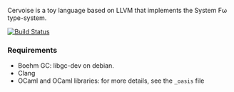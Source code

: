 Cervoise is a toy language based on LLVM that implements the System Fω type-system.

[![Build Status](https://travis-ci.org/jpdeplaix/cervoise.png?branch=master)](https://travis-ci.org/jpdeplaix/cervoise)

### Requirements

* Boehm GC: libgc-dev on debian.
* Clang
* OCaml and OCaml libraries: for more details, see the `_oasis` file
